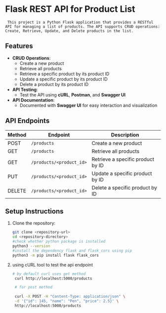 # Flask REST API for Product List

     This project is a Python Flask application that provides a RESTful API for managing a list of products. The API supports CRUD operations: Create, Retrieve, Update, and Delete products in the list.

## Features

- **CRUD Operations**:
  - Create a new product
  - Retrieve all products
  - Retrieve a specific product by its product ID
  - Update a specific product by its product ID
  - Delete a product by its product ID
- **API Testing**:
  - Test the API using **cURL**, **Postman**, and **Swagger UI**
- **API Documentation**:
  - Documented with **Swagger UI** for easy interaction and visualization

## API Endpoints

| Method | Endpoint               | Description                         |
|--------|-------------------------|-------------------------------------|
| POST   | `/products`              | Create a new product                |
| GET    | `/products`              | Retrieve all products               |
| GET    | `/products/<product_id>` | Retrieve a specific product by ID   |
| PUT    | `/products/<product_id>` | Update a specific product by ID     |
| DELETE | `/products/<product_id>` | Delete a specific product by ID     |

## Setup Instructions

1. Clone the repository:
   ```bash
   git clone <repository-url>
   cd <repository-directory>
   #check whether python package is installed
   python3 --version 
   #install the dependency flask and flask_cors using pip
   python3 -m pip install flask flask_cors
   ```

2. using cURL tool to test the api endpoint
   
   ``` bash
   # by default curl uses get method
    curl http://localhost:5000/products

    # for post method
    
    curl -X POST -H "Content-Type: application/json" \
    -d '{"id": 145, "name": "Pen", "price": 2.5}' \
    http://localhost:5000/products

   ```
